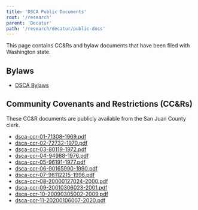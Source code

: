 ```yaml
---
title: 'DSCA Public Documents'
root: '/research'
parent: 'Decatur'
path: '/research/decatur/public-docs'
---
```


This page contains CC&Rs and bylaw documents that have been filed with Washington state.

## Bylaws

- [DSCA Bylaws](https://bafybeicbnmvttfqui47lsyxfligeerzmsgv2zzu2setyncl52siqxebhjy.ipfs.dweb.link/dsca-bylaws.pdf)

## Community Covenants and Restrictions (CC&Rs)

These CC&R documents are publicly available from the San Juan County clerk.

- [dsca-ccr-01-71308-1969.pdf](https://cloudflare-ipfs.com/ipfs/bafybeicysq4ilzsjk7k6bjse3zk6q6gzcljrpwdkipjunzhgh3mnkdavoi/dsca-ccr-01-71308-1969.pdf)
- [dsca-ccr-02-72732-1970.pdf](https://cloudflare-ipfs.com/ipfs/bafybeie4mezob3j3y44vsrr2uydfmrfof237lsujopzur43ui7ocmctesq/dsca-ccr-02-72732-1970.pdf)
- [dsca-ccr-03-80119-1972.pdf](https://cloudflare-ipfs.com/ipfs/bafybeihsaufinvxup6hhh4anro7pqxqgaz46a6z73nsnz45xviobpgmj6y/dsca-ccr-03-80119-1972.pdf)
- [dsca-ccr-04-94988-1976.pdf](https://cloudflare-ipfs.com/ipfs/bafybeiggi2j7i3dta4iambe7v5tblqrh735fx6d67pdfmpfjw2l6fjxzoi/dsca-ccr-03-80119-1972.pdf)
- [dsca-ccr-05-96191-1977.pdf](https://bafybeie2mzm6sl6nnnqmloj265nisg7ns2ducvg22fjkb3lvythvqdxtgi.ipfs.dweb.link/dsca-ccr-05-96191-1977.pdf)
- [dsca-ccr-06-90165990-1990.pdf](https://bafybeicw2y5iijemw5jzisigmma3tf75mu7ee6mqgw25fqv7k2gb42y5ha.ipfs.dweb.link/dsca-ccr-06-90165990-1990.pdf)
- [dsca-ccr-07-96112215-1996.pdf](https://bafybeidhax3iveowq2mlzz7tppjenqrw5jqiktusmvzznvdopj5adjow4a.ipfs.dweb.link/dsca-ccr-07-96112215-1996.pdf)
- [dsca-ccr-08-20000127024-2000.pdf](https://bafybeiffv5acvvjrxrvn7mgbd2k4xujie55pypqdefmgxlmdmrgehs573m.ipfs.dweb.link/dsca-ccr-08-20000127024-2000.pdf)
- [dsca-ccr-09-20010306023-2001.pdf](https://bafybeih5sjevbikhbdl4wh5nhugj7hlqvg2mijsfvtux4snudusgt4hmq4.ipfs.dweb.link/dsca-ccr-09-20010306023-2001.pdf)
- [dsca-ccr-10-20090305002-2009.pdf](https://bafybeicc7p3yto3sfjixo7xd6hq3wfmos3dvgjhzmkjfr2abkyyunploxm.ipfs.dweb.link/dsca-ccr-10-20090305002-2009.pdf)
- [dsca-ccr-11-20200106007-2020.pdf](https://bafybeicndcf7lhf6cszeaddqdlm2pb5vtw7i5t4oy6ugmuaxd4s3yapxri.ipfs.dweb.link/dsca-ccr-11-20200106007-2020.pdf)
